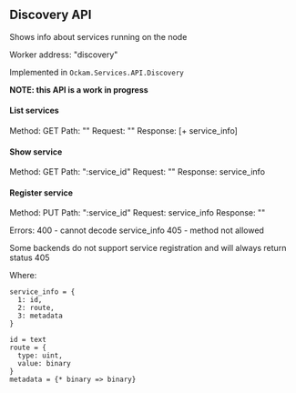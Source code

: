 ## Discovery API

Shows info about services running on the node

Worker address: "discovery"

Implemented in `Ockam.Services.API.Discovery`

**NOTE: this API is a work in progress**

#### List services
Method: GET
Path: ""
Request: ""
Response: [+ service_info]

#### Show service
Method: GET
Path: ":service_id"
Request: ""
Response: service_info

#### Register service
Method: PUT
Path: ":service_id"
Request: service_info
Response: ""

Errors:
400 - cannot decode service_info
405 - method not allowed

Some backends do not support service registration and will always return status 405

Where:
```
service_info = {
  1: id,
  2: route,
  3: metadata
}

id = text
route = {
  type: uint,
  value: binary
}
metadata = {* binary => binary}
```



